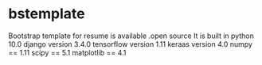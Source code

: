 # bstemplate
Bootstrap template for resume is available .open source
It is built in python 10.0
django version 3.4.0
tensorflow version 1.11
keraas version 4.0
numpy  == 1.11
scipy == 5.1
matplotlib == 4.1

